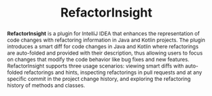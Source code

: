 ---
title: "RefactorInsight"
collection: tools
permalink: /tool/refactorinsight
tag: 'A plugin for IntelliJ IDEA that enhances the representation of code changes with refactoring information in Java and Kotlin projects.'
tool: 'https://github.com/JetBrains-Research/RefactorInsight'
abstract: '<p><b>RefactorInsight</b> is a plugin for IntelliJ IDEA that enhances the representation of code changes with refactoring information in Java and Kotlin projects. The plugin introduces a smart diff for code changes in Java and Kotlin where refactorings are auto-folded and provided with their description, thus allowing users to focus on changes that modify the code behavior like bug fixes and new  features. RefactorInsight supports three usage scenarios: viewing smart diffs with auto-folded refactorings and hints, inspecting refactorings in pull requests and at any specific commit in the project change history, and exploring the refactoring history of methods and classes.</p>'
---